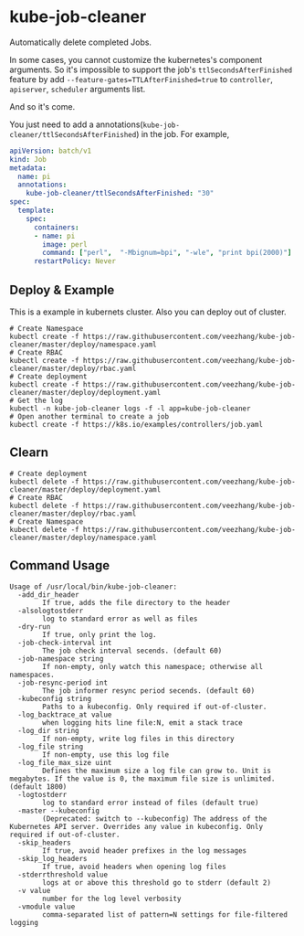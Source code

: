 # kube-job-cleaner

Automatically delete completed Jobs.

In some cases, you cannot customize the kubernetes's component arguments. So it's impossible to support the job's `ttlSecondsAfterFinished` feature by add `--feature-gates=TTLAfterFinished=true` to `controller`, `apiserver`, `scheduler` arguments list.

And so it's come.

You just need to add a annotations(`kube-job-cleaner/ttlSecondsAfterFinished`) in the job. For example,

```yaml
apiVersion: batch/v1
kind: Job
metadata:
  name: pi
  annotations:
    kube-job-cleaner/ttlSecondsAfterFinished: "30"
spec:
  template:
    spec:
      containers:
      - name: pi
        image: perl
        command: ["perl",  "-Mbignum=bpi", "-wle", "print bpi(2000)"]
      restartPolicy: Never
```

## Deploy & Example

This is a example in kubernets cluster. Also you can deploy out of cluster.

```shell
# Create Namespace
kubectl create -f https://raw.githubusercontent.com/veezhang/kube-job-cleaner/master/deploy/namespace.yaml
# Create RBAC
kubectl create -f https://raw.githubusercontent.com/veezhang/kube-job-cleaner/master/deploy/rbac.yaml
# Create deployment
kubectl create -f https://raw.githubusercontent.com/veezhang/kube-job-cleaner/master/deploy/deployment.yaml
# Get the log
kubectl -n kube-job-cleaner logs -f -l app=kube-job-cleaner
# Open another terminal to create a job
kubectl create -f https://k8s.io/examples/controllers/job.yaml
```

## Clearn

```shell
# Create deployment
kubectl delete -f https://raw.githubusercontent.com/veezhang/kube-job-cleaner/master/deploy/deployment.yaml
# Create RBAC
kubectl delete -f https://raw.githubusercontent.com/veezhang/kube-job-cleaner/master/deploy/rbac.yaml
# Create Namespace
kubectl delete -f https://raw.githubusercontent.com/veezhang/kube-job-cleaner/master/deploy/namespace.yaml
```

## Command Usage

```shell
Usage of /usr/local/bin/kube-job-cleaner:
  -add_dir_header
        If true, adds the file directory to the header
  -alsologtostderr
        log to standard error as well as files
  -dry-run
        If true, only print the log.
  -job-check-interval int
        The job check interval secends. (default 60)
  -job-namespace string
        If non-empty, only watch this namespace; otherwise all namespaces.
  -job-resync-period int
        The job informer resync period secends. (default 60)
  -kubeconfig string
        Paths to a kubeconfig. Only required if out-of-cluster.
  -log_backtrace_at value
        when logging hits line file:N, emit a stack trace
  -log_dir string
        If non-empty, write log files in this directory
  -log_file string
        If non-empty, use this log file
  -log_file_max_size uint
        Defines the maximum size a log file can grow to. Unit is megabytes. If the value is 0, the maximum file size is unlimited. (default 1800)
  -logtostderr
        log to standard error instead of files (default true)
  -master --kubeconfig
        (Deprecated: switch to --kubeconfig) The address of the Kubernetes API server. Overrides any value in kubeconfig. Only required if out-of-cluster.
  -skip_headers
        If true, avoid header prefixes in the log messages
  -skip_log_headers
        If true, avoid headers when opening log files
  -stderrthreshold value
        logs at or above this threshold go to stderr (default 2)
  -v value
        number for the log level verbosity
  -vmodule value
        comma-separated list of pattern=N settings for file-filtered logging
```
